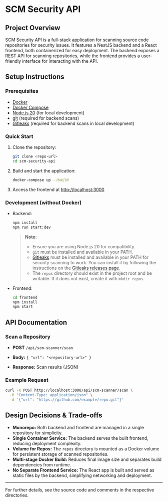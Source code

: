 # SCM Security API

## Project Overview

SCM Security API is a full-stack application for scanning source code repositories for security issues. It features a NestJS backend and a React frontend, both containerized for easy deployment. The backend exposes a REST API for scanning repositories, while the frontend provides a user-friendly interface for interacting with the API.

## Setup Instructions

### Prerequisites
- [Docker](https://www.docker.com/get-started)
- [Docker Compose](https://docs.docker.com/compose/)
- [Node.js 20](https://nodejs.org/) (for local development)
- [git](https://git-scm.com/) (required for backend scans)
- [Gitleaks](https://github.com/gitleaks/gitleaks) (required for backend scans in local development)

### Quick Start
1. Clone the repository:
   ```bash
   git clone <repo-url>
   cd scm-security-api
   ```
2. Build and start the application:
   ```bash
   docker-compose up --build
   ```
3. Access the frontend at [http://localhost:3000](http://localhost:3000)

### Development (without Docker)
- Backend:
  ```bash
  npm install
  npm run start:dev
  ```
  > **Note:**
  > - Ensure you are using Node.js 20 for compatibility.
  > - `git` must be installed and available in your PATH.
  > - [Gitleaks](https://github.com/gitleaks/gitleaks) must be installed and available in your PATH for security scanning to work. You can install it by following the instructions on the [Gitleaks releases page](https://github.com/gitleaks/gitleaks/releases).
  > - The `repos` directory should exist in the project root and be writable. If it does not exist, create it with `mkdir repos`.

- Frontend:
  ```bash
  cd frontend
  npm install
  npm start
  ```

## API Documentation

### Scan a Repository
  - **POST** `/api/scm-scanner/scan`
  - **Body:** `{ "url": "<repository-url>" }`

  - **Response:** Scan results (JSON)

### Example Request
```bash
curl -X POST http://localhost:3000/api/scm-scanner/scan \
  -H "Content-Type: application/json" \
  -d '{"url": "https://github.com/example/repo.git"}'
```

## Design Decisions & Trade-offs
- **Monorepo:** Both backend and frontend are managed in a single repository for simplicity.
- **Single Container Service:** The backend serves the built frontend, reducing deployment complexity.
- **Volume for Repos:** The `repos` directory is mounted as a Docker volume for persistent storage of scanned repositories.
- **Multi-stage Docker Build:** Reduces final image size and separates build dependencies from runtime.
- **No Separate Frontend Service:** The React app is built and served as static files by the backend, simplifying networking and deployment.

---
For further details, see the source code and comments in the respective directories.
